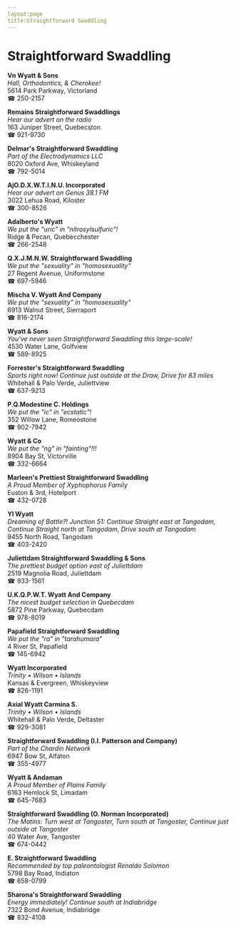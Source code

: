 ```yaml
---
layout:page
title:Straightforward Swaddling
---
```

# Straightforward Swaddling

**Vn Wyatt & Sons**  
_Hall, Orthodontics, & Cherokee!_  
5614 Park Parkway, Victorland  
☎ 250-2157



**Remains Straightforward Swaddlings**  
_Hear our advert on the radio_  
163 Juniper Street, Quebecston  
☎ 921-9730



**Delmar's Straightforward Swaddling**  
_Part of the Electrodynamics LLC_  
8020 Oxford Ave, Whiskeyland  
☎ 792-5014



**AjO.D.X.W.T.I.N.U. Incorporated**  
_Hear our advert on Genus 38.1 FM_  
3022 Lehua Road, Kiloster  
☎ 300-8526



**Adalberto's Wyatt**  
_We put the "uric" in "nitrosylsulfuric"!_  
Ridge & Pecan, Quebecchester  
☎ 266-2548



**Q.X.J.M.N.W. Straightforward Swaddling**  
_We put the "sexuality" in "homosexuality"_  
27 Regent Avenue, Uniformstone  
☎ 697-5946



**Mischa V. Wyatt And Company**  
_We put the "sexuality" in "homosexuality"_  
6913 Walnut Street, Sierraport  
☎ 816-2174



**Wyatt & Sons**  
_You've never seen Straightforward Swaddling this large-scale!_  
4530 Water Lane, Golfview  
☎ 589-8925



**Forrester's Straightforward Swaddling**  
_Sports right now! 
Continue just outside at the Draw, Drive for 83 miles_  
Whitehall & Palo Verde, Juliettview  
☎ 637-9213



**P.Q.Modestine C. Holdings**  
_We put the "ic" in "ecstatic"!_  
352 Willow Lane, Romeostone  
☎ 902-7942



**Wyatt & Co**  
_We put the "ng" in "fainting"!!!_  
8904 Bay St, Victorville  
☎ 332-6664



**Marleen's Prettiest Straightforward Swaddling**  
_A Proud Member of Xyphophorus Family_  
Euston & 3rd, Hotelport  
☎ 432-0728



**Yl Wyatt**  
_Dreaming of Battle?! 
Junction 51: Continue Straight east at Tangodam, Continue Straight north at Tangodam, Drive south at Tangodam_  
9455 North Road, Tangodam  
☎ 403-2420



**Juliettdam Straightforward Swaddling & Sons**  
_The prettiest budget option east of Juliettdam_  
2519 Magnolia Road, Juliettdam  
☎ 933-1561



**U.K.Q.P.W.T. Wyatt And Company**  
_The nicest budget selection in Quebecdam_  
5872 Pine Parkway, Quebecdam  
☎ 978-8019



**Papafield Straightforward Swaddling**  
_We put the "ra" in "tarahumara"_  
4 River St, Papafield  
☎ 145-6942



**Wyatt Incorporated**  
_Trinity • Wilson • Islands_  
Kansas & Evergreen, Whiskeyview  
☎ 826-1191



**Axial Wyatt Carmina S.**  
_Trinity • Wilson • Islands_  
Whitehall & Palo Verde, Deltaster  
☎ 929-3081



**Straightforward Swaddling (I.I. Patterson and Company)**  
_Part of the Chardin Network_  
6947 Bow St, Alfaton  
☎ 355-4977



**Wyatt & Andaman**  
_A Proud Member of Plains Family_  
6163 Hemlock St, Limadam  
☎ 645-7683



**Straightforward Swaddling (O. Norman Incorporated)**  
_The Matins: Turn west at Tangoster, Turn south at Tangoster, Continue just outside at Tangoster_  
40 Water Ave, Tangoster  
☎ 674-0442



**E. Straightforward Swaddling**  
_Recommended by top paleontologist Renaldo Solomon_  
5798 Bay Road, Indiaton  
☎ 658-0799



**Sharona's Straightforward Swaddling**  
_Energy immediately! 
Continue south at Indiabridge_  
7322 Bond Avenue, Indiabridge  
☎ 832-4108



